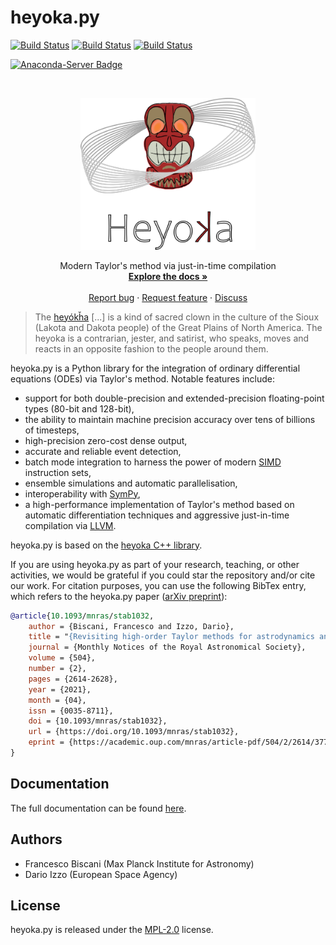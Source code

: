 heyoka.py
=========

[![Build Status](https://img.shields.io/circleci/project/github/bluescarni/heyoka.py/main.svg?style=for-the-badge)](https://circleci.com/gh/bluescarni/heyoka.py)
[![Build Status](https://img.shields.io/appveyor/ci/bluescarni/heyoka-py/main.svg?logo=appveyor&style=for-the-badge)](https://ci.appveyor.com/project/bluescarni/heyoka-py)
[![Build Status](https://img.shields.io/github/workflow/status/bluescarni/heyoka.py/GitHub%20CI?style=for-the-badge)](https://github.com/bluescarni/heyoka.py/actions?query=workflow%3A%22GitHub+CI%22)

[![Anaconda-Server Badge](https://img.shields.io/conda/vn/conda-forge/heyoka.py.svg?style=for-the-badge)](https://anaconda.org/conda-forge/heyoka.py)

<!-- PROJECT LOGO -->
<br />
<p align="center">
  <a href="https://github.com/bluescarni/heyoka.py">
    <img src="doc/images/white_logo.png" alt="Logo" width="280">
  </a>
  <p align="center">
    Modern Taylor's method via just-in-time compilation
    <br />
    <a href="https://bluescarni.github.io/heyoka.py/index.html"><strong>Explore the docs »</strong></a>
    <br />
    <br />
    <a href="https://github.com/bluescarni/heyoka.py/issues/new/choose">Report bug</a>
    ·
    <a href="https://github.com/bluescarni/heyoka.py/issues/new/choose">Request feature</a>
    ·
    <a href="https://github.com/bluescarni/heyoka.py/discussions">Discuss</a>
  </p>
</p>

> The [heyókȟa](https://en.wikipedia.org/wiki/Heyoka>) [...] is a kind of
> sacred clown in the culture of the Sioux (Lakota and Dakota people)
> of the Great Plains of North America. The heyoka is a contrarian, jester,
> and satirist, who speaks, moves and reacts in an opposite fashion to the
> people around them.

heyoka.py is a Python library for the integration of ordinary differential equations
(ODEs) via Taylor's method. Notable features include:

* support for both double-precision and extended-precision floating-point types
  (80-bit and 128-bit),
* the ability to maintain machine precision accuracy over
  tens of billions of timesteps,
* high-precision zero-cost dense output,
* accurate and reliable event detection,
* batch mode integration to harness the power of modern
  [SIMD](https://en.wikipedia.org/wiki/SIMD) instruction sets,
* ensemble simulations and automatic parallelisation,
* interoperability with [SymPy](https://www.sympy.org/en/index.html),
* a high-performance implementation of Taylor's method based
  on automatic differentiation techniques and aggressive just-in-time
  compilation via [LLVM](https://llvm.org/).

heyoka.py is based on the [heyoka C++ library](https://github.com/bluescarni/heyoka).

If you are using heyoka.py as part of your research, teaching, or other activities, we would be grateful if you could star
the repository and/or cite our work. For citation purposes, you can use the following BibTex entry, which refers
to the heyoka.py paper ([arXiv preprint](https://arxiv.org/abs/2105.00800)):

```bibtex
@article{10.1093/mnras/stab1032,
    author = {Biscani, Francesco and Izzo, Dario},
    title = "{Revisiting high-order Taylor methods for astrodynamics and celestial mechanics}",
    journal = {Monthly Notices of the Royal Astronomical Society},
    volume = {504},
    number = {2},
    pages = {2614-2628},
    year = {2021},
    month = {04},
    issn = {0035-8711},
    doi = {10.1093/mnras/stab1032},
    url = {https://doi.org/10.1093/mnras/stab1032},
    eprint = {https://academic.oup.com/mnras/article-pdf/504/2/2614/37750349/stab1032.pdf}
}
```

Documentation
-------------

The full documentation can be found [here](https://bluescarni.github.io/heyoka.py/).

Authors
-------

* Francesco Biscani (Max Planck Institute for Astronomy)
* Dario Izzo (European Space Agency)

License
-------

heyoka.py is released under the [MPL-2.0](https://www.mozilla.org/en-US/MPL/2.0/FAQ/)
license.
